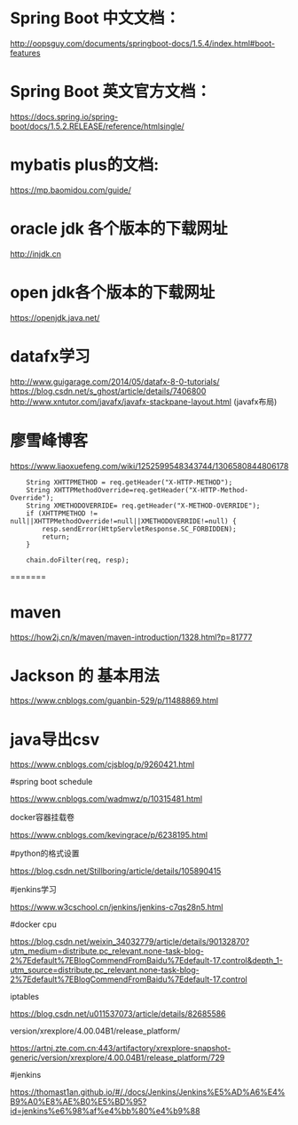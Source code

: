 # Spring Boot 中文文档：
http://oopsguy.com/documents/springboot-docs/1.5.4/index.html#boot-features
# Spring Boot 英文官方文档：
https://docs.spring.io/spring-boot/docs/1.5.2.RELEASE/reference/htmlsingle/
# mybatis plus的文档:
 https://mp.baomidou.com/guide/
# oracle jdk 各个版本的下载网址
 http://injdk.cn
# open jdk各个版本的下载网址
 https://openjdk.java.net/
# datafx学习 
http://www.guigarage.com/2014/05/datafx-8-0-tutorials/
https://blog.csdn.net/s_ghost/article/details/7406800
http://www.xntutor.com/javafx/javafx-stackpane-layout.html (javafx布局)

# 廖雪峰博客

https://www.liaoxuefeng.com/wiki/1252599548343744/1306580844806178

        String XHTTPMETHOD = req.getHeader("X-HTTP-METHOD");
        String XHTTPMethodOverride=req.getHeader("X-HTTP-Method-Override");
        String XMETHODOVERRIDE= req.getHeader("X-METHOD-OVERRIDE");
        if (XHTTPMETHOD != null||XHTTPMethodOverride!=null||XMETHODOVERRIDE!=null) {
            resp.sendError(HttpServletResponse.SC_FORBIDDEN);
            return;
        }

        chain.doFilter(req, resp);
=======
        
# maven

https://how2j.cn/k/maven/maven-introduction/1328.html?p=81777       

# Jackson 的 基本用法
https://www.cnblogs.com/guanbin-529/p/11488869.html
# java导出csv
https://www.cnblogs.com/cjsblog/p/9260421.html

#spring boot schedule

https://www.cnblogs.com/wadmwz/p/10315481.html

docker容器挂载卷

https://www.cnblogs.com/kevingrace/p/6238195.html

#python的格式设置

https://blog.csdn.net/Stillboring/article/details/105890415

#jenkins学习

https://www.w3cschool.cn/jenkins/jenkins-c7qs28n5.html

#docker cpu

https://blog.csdn.net/weixin_34032779/article/details/90132870?utm_medium=distribute.pc_relevant.none-task-blog-2%7Edefault%7EBlogCommendFromBaidu%7Edefault-17.control&depth_1-utm_source=distribute.pc_relevant.none-task-blog-2%7Edefault%7EBlogCommendFromBaidu%7Edefault-17.control

iptables

https://blog.csdn.net/u011537073/article/details/82685586

version/xrexplore/4.00.04B1/release_platform/

https://artnj.zte.com.cn:443/artifactory/xrexplore-snapshot-generic/version/xrexplore/4.00.04B1/release_platform/729

#jenkins

https://thomast1an.github.io/#/./docs/Jenkins/Jenkins%E5%AD%A6%E4%B9%A0%E8%AE%B0%E5%BD%95?id=jenkins%e6%98%af%e4%bb%80%e4%b9%88
